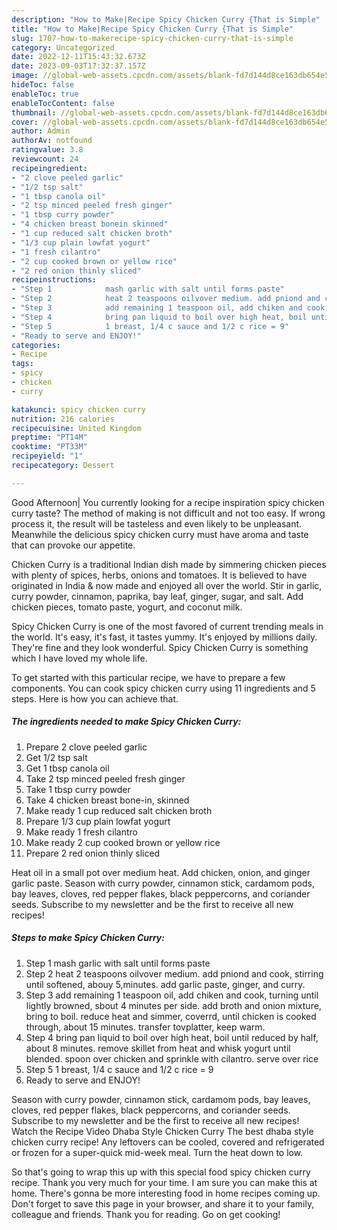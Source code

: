 ```yaml
---
description: "How to Make|Recipe Spicy Chicken Curry {That is Simple"
title: "How to Make|Recipe Spicy Chicken Curry {That is Simple"
slug: 1707-how-to-makerecipe-spicy-chicken-curry-that-is-simple
category: Uncategorized
date: 2022-12-11T15:43:32.673Z
date: 2023-09-03T17:32:37.157Z
image: //global-web-assets.cpcdn.com/assets/blank-fd7d144d8ce163db654e5a02c40b08a2775adb7897d16e4062681dc7e1b2800f.png
hideToc: false
enableToc: true
enableTocContent: false
thumbnail: //global-web-assets.cpcdn.com/assets/blank-fd7d144d8ce163db654e5a02c40b08a2775adb7897d16e4062681dc7e1b2800f.png
cover: //global-web-assets.cpcdn.com/assets/blank-fd7d144d8ce163db654e5a02c40b08a2775adb7897d16e4062681dc7e1b2800f.png
author: Admin
authorAv: notfound
ratingvalue: 3.8
reviewcount: 24
recipeingredient:
- "2 clove peeled garlic"
- "1/2 tsp salt"
- "1 tbsp canola oil"
- "2 tsp minced peeled fresh ginger"
- "1 tbsp curry powder"
- "4 chicken breast bonein skinned"
- "1 cup reduced salt chicken broth"
- "1/3 cup plain lowfat yogurt"
- "1 fresh cilantro"
- "2 cup cooked brown or yellow rice"
- "2 red onion thinly sliced"
recipeinstructions:
- "Step 1            mash garlic with salt until forms paste"
- "Step 2            heat 2 teaspoons oilvover medium. add pniond and cook, stirring until softened, abouy 5,minutes. add garlic paste, ginger, and curry."
- "Step 3            add remaining 1 teaspoon oil, add chiken and cook, turning until lightly browned, sbout 4 minutes per side. add broth and onion mixture, bring to boil. reduce heat and simmer, coverrd, until chicken is cooked through, about 15 minutes. transfer tovplatter, keep warm."
- "Step 4            bring pan liquid to boil over high heat, boil until reduced by half, about 8 minutes. remove skillet from heat and whisk yogurt until blended. spoon over chicken and sprinkle with cilantro. serve over rice"
- "Step 5            1 breast, 1/4 c sauce and 1/2 c rice = 9"
- "Ready to serve and ENJOY!"
categories:
- Recipe
tags:
- spicy
- chicken
- curry

katakunci: spicy chicken curry 
nutrition: 216 calories
recipecuisine: United Kingdom
preptime: "PT14M"
cooktime: "PT33M"
recipeyield: "1"
recipecategory: Dessert

---
```



Good Afternoon| You currently looking for a recipe inspiration spicy chicken curry taste? The method of making is not difficult and not too easy. If wrong process it, the result will be tasteless and even likely to be unpleasant. Meanwhile the delicious spicy chicken curry must have aroma and taste that can provoke our appetite.





Chicken Curry is a traditional Indian dish made by simmering chicken pieces with plenty of spices, herbs, onions and tomatoes. It is believed to have originated in India &amp; now made and enjoyed all over the world. Stir in garlic, curry powder, cinnamon, paprika, bay leaf, ginger, sugar, and salt. Add chicken pieces, tomato paste, yogurt, and coconut milk.

Spicy Chicken Curry is one of the most favored of current trending meals in the world. It's easy, it's fast, it tastes yummy. It's enjoyed by millions daily. They're fine and they look wonderful. Spicy Chicken Curry is something which I have loved my whole life.


To get started with this particular recipe, we have to prepare a few components. You can cook spicy chicken curry using 11 ingredients and 5 steps. Here is how you can achieve that.

<!--inarticleads1-->

##### The ingredients needed to make Spicy Chicken Curry:

1. Prepare 2 clove peeled garlic
1. Get 1/2 tsp salt
1. Get 1 tbsp canola oil
1. Take 2 tsp minced peeled fresh ginger
1. Take 1 tbsp curry powder
1. Take 4 chicken breast bone-in, skinned
1. Make ready 1 cup reduced salt chicken broth
1. Prepare 1/3 cup plain lowfat yogurt
1. Make ready 1 fresh cilantro
1. Make ready 2 cup cooked brown or yellow rice
1. Prepare 2 red onion thinly sliced


Heat oil in a small pot over medium heat. Add chicken, onion, and ginger garlic paste. Season with curry powder, cinnamon stick, cardamom pods, bay leaves, cloves, red pepper flakes, black peppercorns, and coriander seeds. Subscribe to my newsletter and be the first to receive all new recipes! 

<!--inarticleads2-->

##### Steps to make Spicy Chicken Curry:

1. Step 1            mash garlic with salt until forms paste
1. Step 2            heat 2 teaspoons oilvover medium. add pniond and cook, stirring until softened, abouy 5,minutes. add garlic paste, ginger, and curry.
1. Step 3            add remaining 1 teaspoon oil, add chiken and cook, turning until lightly browned, sbout 4 minutes per side. add broth and onion mixture, bring to boil. reduce heat and simmer, coverrd, until chicken is cooked through, about 15 minutes. transfer tovplatter, keep warm.
1. Step 4            bring pan liquid to boil over high heat, boil until reduced by half, about 8 minutes. remove skillet from heat and whisk yogurt until blended. spoon over chicken and sprinkle with cilantro. serve over rice
1. Step 5            1 breast, 1/4 c sauce and 1/2 c rice = 9
1. Ready to serve and ENJOY!

Season with curry powder, cinnamon stick, cardamom pods, bay leaves, cloves, red pepper flakes, black peppercorns, and coriander seeds. Subscribe to my newsletter and be the first to receive all new recipes! Watch the Recipe Video Dhaba Style Chicken Curry The best dhaba style chicken curry recipe! Any leftovers can be cooled, covered and refrigerated or frozen for a super-quick mid-week meal. Turn the heat down to low. 

So that's going to wrap this up with this special food spicy chicken curry recipe. Thank you very much for your time. I am sure you can make this at home. There's gonna be more interesting food in home recipes coming up. Don't forget to save this page in your browser, and share it to your family, colleague and friends. Thank you for reading. Go on get cooking!

